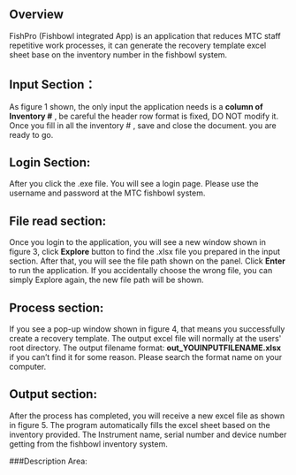 ## Overview
FishPro (Fishbowl integrated App) is an application that reduces MTC staff repetitive work processes, it can generate the recovery template excel sheet base on the inventory number in the fishbowl system.

## Input Section：
As figure 1 shown, the only input the application needs is a **column of Inventory #** , be careful the header row format is fixed, DO NOT modify it. Once you fill in all the inventory # , save and close the document. you are ready to go.

## Login Section:
After you click the .exe file. You will see a login page. Please use the username and password at the MTC fishbowl system. 

## File read section:
Once you login to the application, you will see a new window shown in figure 3, click **Explore** button to find the .xlsx file you prepared in the input section. After that, you will see the file path shown on the panel. Click **Enter** to run the application. If you accidentally choose the wrong file, you can simply Explore again, the new file path will be shown.

## Process section: 
If you see a pop-up window shown in figure 4, that means you successfully create a recovery template. The output excel file will normally at the users' root directory. The output filename format: **out_YOUINPUTFILENAME.xlsx** if you can’t find it for some reason. Please search the format name on your computer. 

## Output section: 
After the process has completed, you will receive a new excel file as shown in figure 5. The program automatically fills the excel sheet based on the inventory provided. The Instrument name, serial number and device number getting from the fishbowl inventory system.

###Description Area: 
